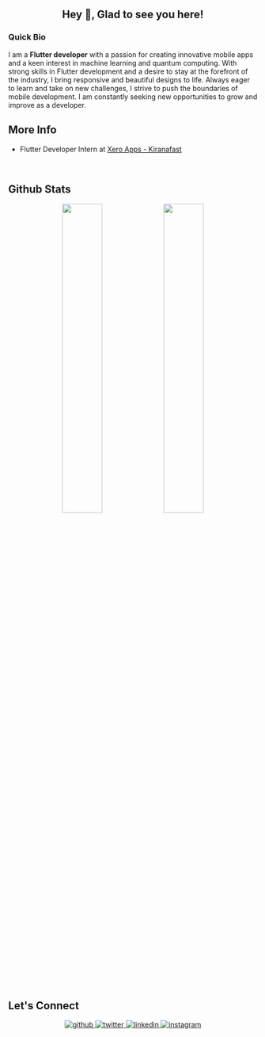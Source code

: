 ## <div align="center">Hey 👋, Glad to see you here!</div>  

### Quick Bio
I am a **Flutter developer** with a passion for creating innovative mobile apps and a keen interest in machine learning and quantum computing. With strong skills in Flutter development and a desire to stay at the forefront of the industry, I bring responsive and beautiful designs to life. Always eager to learn and take on new challenges, I strive to push the boundaries of mobile development. I am constantly seeking new opportunities to grow and improve as a developer.

## More Info
- Flutter Developer Intern at [Xero Apps - Kiranafast](https://www.kiranafast.com/)

<br/>

## Github Stats  
<div align="center"> 
<img width="40%" src="https://github-readme-stats.vercel.app/api?username=theVatsal3802&show_icons=true&theme=dark&hide_border=true" />
<img width="40%" src="https://github-readme-streak-stats.herokuapp.com/?user=theVatsal3802&theme=dark&hide_border=true" />
</div>  

<br/>


## Let's Connect
<div align="center">
<a href="https://github.com/theVatsal3802" target="_blank">
<img src=https://img.shields.io/badge/github-%2324292e.svg?&style=for-the-badge&logo=github&logoColor=white alt=github style="margin-bottom: 5px;" />
</a>
<a href="https://twitter.com/adhiya_vatsal_3?s=09" target="_blank">
<img src=https://img.shields.io/badge/twitter-%2300acee.svg?&style=for-the-badge&logo=twitter&logoColor=white alt=twitter style="margin-bottom: 5px;" />
</a>
<a href="https://www.linkedin.com/in/vatsal-adhiya-206479202" target="_blank">
<img src=https://img.shields.io/badge/linkedin-%231E77B5.svg?&style=for-the-badge&logo=linkedin&logoColor=white alt=linkedin style="margin-bottom: 5px;" />
</a>
<a href="https://www.instagram.com/thevatsal3802/" target="_blank">
<img src=https://img.shields.io/badge/instagram-%23000000.svg?&style=for-the-badge&logo=instagram&logoColor=white alt=instagram style="margin-bottom: 5px;" />
</a>  
</div>


<br/>  
<!---
theVatsal3802/theVatsal3802 is a ✨ special ✨ repository because its `README.md` (this file) appears on your GitHub profile.
You can click the Preview link to take a look at your changes.
--->
